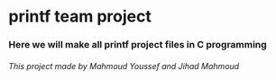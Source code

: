 # printf team project
### Here we will make all printf project files in C programming
###### This project made by Mahmoud Youssef and Jihad Mahmoud
